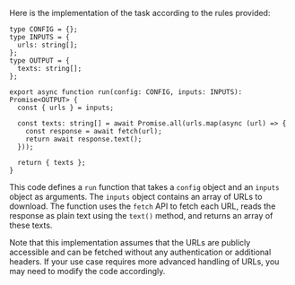 Here is the implementation of the task according to the rules provided:
```
type CONFIG = {};
type INPUTS = {
  urls: string[];
};
type OUTPUT = {
  texts: string[];
};

export async function run(config: CONFIG, inputs: INPUTS): Promise<OUTPUT> {
  const { urls } = inputs;

  const texts: string[] = await Promise.all(urls.map(async (url) => {
    const response = await fetch(url);
    return await response.text();
  }));

  return { texts };
}
```
This code defines a `run` function that takes a `config` object and an `inputs` object as arguments. The `inputs` object contains an array of URLs to download. The function uses the `fetch` API to fetch each URL, reads the response as plain text using the `text()` method, and returns an array of these texts.

Note that this implementation assumes that the URLs are publicly accessible and can be fetched without any authentication or additional headers. If your use case requires more advanced handling of URLs, you may need to modify the code accordingly.